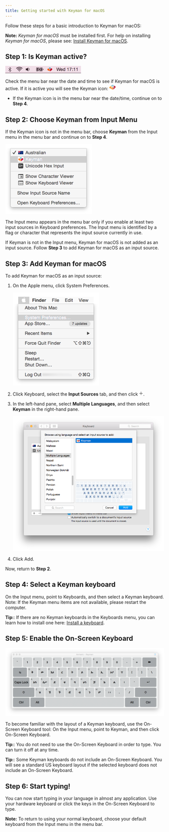 ```yaml
---
title: Getting started with Keyman for macOS
---
```


Follow these steps for a basic introduction to Keyman for macOS:

**Note:** *Keyman for macOS* must be installed first. For help on
installing *Keyman for macOS*, please see: [Install Keyman for macOS](install-keyman).

## Step 1: Is Keyman active?

![Keyman menu bar](../images/menu_bar_keyman.png)

Check the menu bar near the date and time to see if Keyman for macOS is
active. If it is active you will see the Keyman icon: ![Keyman icon](../images/icon-keyman.png)

* If the Keyman icon is in the menu bar near the date/time, continue on to **Step 4**.

## Step 2: Choose Keyman from Input Menu

If the Keyman icon is not in the menu bar, choose **Keyman** from the Input menu in the
menu bar and continue on to **Step 4**.

![Input menu](../images/input_menu.png)

The Input menu appears in the menu bar only if you enable at least two input
sources in Keyboard preferences. The Input menu is identified by a flag or character
that represents the input source currently in use.

If Keyman is not in the Input menu, Keyman for macOS is not added as an input source.
Follow **Step 3** to add Keyman for macOS as an input source.

## Step 3: Add Keyman for macOS

To add Keyman for macOS as an input source:

1. On the Apple menu, click System Preferences.

   ![Apple menu](../images/apple_menu.png)

2. Click Keyboard, select the **Input Sources** tab, and then click ![+](../images/add.png).

3. In the left-hand pane, select **Multiple Languages**, and then select **Keyman** in the
   right-hand pane.

   ![Add Keyman](../images/add_keyman.png)

4. Click Add.

Now, return to **Step 2**.

## Step 4: Select a Keyman keyboard

On the Input menu, point to Keyboards, and then select a Keyman keyboard. Note: If
the Keyman menu items are not available, please restart the computer.

**Tip:**: If there are no Keyman keyboards in the Keyboards menu, you can learn
how to install one here: [Install a keyboard](../start/install-keyboard).

## Step 5: Enable the On-Screen Keyboard

![Amharic On Screen Keyboard](../images/osk_amharic.png)

To become familiar with the layout of a Keyman keyboard, use the
On-Screen Keyboard tool: On the Input menu, point to Keyman, and then click
On-Screen Keyboard.

**Tip:**: You do not need to use the On-Screen Keyboard in order to type. You can turn it
off at any time.

**Tip:**: Some Keyman keyboards do not include an On-Screen Keyboard. You will see
a standard US keyboard layout if the selected keyboard does not include an
On-Screen Keyboard.

## Step 6: Start typing!

You can now start typing in your language in almost any application. Use your
hardware keyboard or click the keys in the On-Screen Keyboard to type.

**Note:** To return to using your normal keyboard, choose your default keyboard
from the Input menu in the menu bar.
